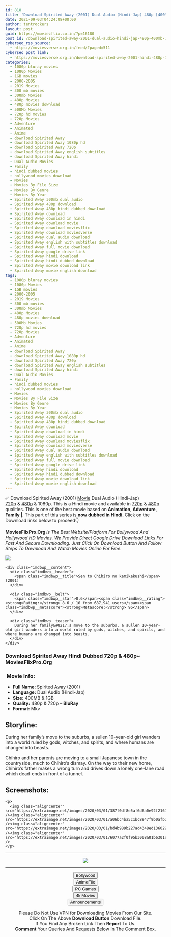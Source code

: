 ```yaml
---
id: 818
title: 'Download Spirited Away (2001) Dual Audio (Hindi-Jap) 480p [400MB] || 720p [1GB]'
date: 2021-09-03T04:24:08+00:00
author: tentrockers
layout: post
guid: https://moviezflix.co.in/?p=16180
post id: /download-spirited-away-2001-dual-audio-hindi-jap-480p-400mb-720p-1gb/
cyberseo_rss_source:
  - https://moviesverse.org.in/feed/?paged=511
cyberseo_post_link:
  - https://moviesverse.org.in/download-spirited-away-2001-hindi-480p-720p/
categories:
  - 1080p bluray movies
  - 1080p Movies
  - 1GB movies
  - 2000-2005
  - 2019 Movies
  - 300 mb movies
  - 300mb Movies
  - 480p Movies
  - 480p movies download
  - 500Mb Movies
  - 720p hd movies
  - 720p Movies
  - Adventure
  - Animated
  - Anime
  - download Spirited Away
  - download Spirited Away 1080p hd
  - download Spirited Away 720p
  - download Spirited Away english subtitles
  - download Spirited Away hindi
  - Dual Audio Movies
  - Family
  - hindi dubbed movies
  - hollywood movies download
  - Movies
  - Movies By File Size
  - Movies By Genre
  - Movies By Year
  - Spirited Away 300mb dual audio
  - Spirited Away 480p download
  - Spirited Away 480p hindi dubbed download
  - Spirited Away download
  - Spirited Away download in hindi
  - Spirited Away download movie
  - Spirited Away download moviesflix
  - Spirited Away download moviesverse
  - Spirited Away dual audio download
  - Spirited Away english with subtitles download
  - Spirited Away full movie download
  - Spirited Away google drive link
  - Spirited Away hindi download
  - Spirited Away hindi dubbed download
  - Spirited Away movie download link
  - Spirited Away movie english download
tags:
  - 1080p bluray movies
  - 1080p Movies
  - 1GB movies
  - 2000-2005
  - 2019 Movies
  - 300 mb movies
  - 300mb Movies
  - 480p Movies
  - 480p movies download
  - 500Mb Movies
  - 720p hd movies
  - 720p Movies
  - Adventure
  - Animated
  - Anime
  - download Spirited Away
  - download Spirited Away 1080p hd
  - download Spirited Away 720p
  - download Spirited Away english subtitles
  - download Spirited Away hindi
  - Dual Audio Movies
  - Family
  - hindi dubbed movies
  - hollywood movies download
  - Movies
  - Movies By File Size
  - Movies By Genre
  - Movies By Year
  - Spirited Away 300mb dual audio
  - Spirited Away 480p download
  - Spirited Away 480p hindi dubbed download
  - Spirited Away download
  - Spirited Away download in hindi
  - Spirited Away download movie
  - Spirited Away download moviesflix
  - Spirited Away download moviesverse
  - Spirited Away dual audio download
  - Spirited Away english with subtitles download
  - Spirited Away full movie download
  - Spirited Away google drive link
  - Spirited Away hindi download
  - Spirited Away hindi dubbed download
  - Spirited Away movie download link
  - Spirited Away movie english download
---
```

<div class="thecontent clearfix">
  <p>
    ✅ Download Spirited Away (2001) <a href="https://moviesverse.org.in/category/movies/" data-wpel-link="internal">Movie</a> Dual Audio (Hindi-Jap) <a href="https://moviesverse.org.in/720p-movies/" data-wpel-link="internal">720p</a>&nbsp;&&nbsp;<a href="https://moviesverse.org.in/480p-movies/" data-wpel-link="internal">480p</a> & 1080p. This is a Hindi movie and available in <a href="https://moviesverse.org.in/720p-movies/" data-wpel-link="internal">720p</a>&nbsp;&&nbsp;<a href="https://moviesverse.org.in/480p-movies/" data-wpel-link="internal">480p</a> qualities. This is one of the best movie based on <strong>Animation, Adventure, Family |</strong>. This part of this series is <strong>now dubbed in <span>Hindi.&nbsp;</span></strong><span>Click on the Download links below to proceed👇</span>
  </p>
  
  <p>
    <strong><span>MoviesFlixPro.Org&nbsp;</span></strong><em>is The Best Website/Platform For Bollywood And Hollywood HD Movies. We Provide Direct Google Drive Download Links For Fast And Secure Downloading. Just Click On Download Button And Follow Steps To&nbsp;Download And Watch Movies Online For Free.</em>
  </p>
  
  <div class="imdbwp imdbwp--movie dark">
    <div class="imdbwp__thumb">
      <a class="imdbwp__link" target="_blank" title="Sen to Chihiro no kamikakushi" href="https://www.imdb.com/title/tt0245429/" rel="nofollow external noopener noreferrer" data-wpel-link="external"><img class="imdbwp__img" src="https://m.media-amazon.com/images/M/MV5BMjlmZmI5MDctNDE2YS00YWE0LWE5ZWItZDBhYWQ0NTcxNWRhXkEyXkFqcGdeQXVyMTMxODk2OTU@._V1_SX300.jpg" /></a>
    </div>
    
    <div class="imdbwp__content">
      <div class="imdbwp__header">
        <span class="imdbwp__title">Sen to Chihiro no kamikakushi</span> (2001)
      </div>
      
      <div class="imdbwp__belt">
        <span class="imdbwp__star">8.6</span><span class="imdbwp__rating"><strong>Rating:</strong> 8.6 / 10 from 687,941 users</span><span class="imdbwp__metascore"><strong>Metascore:</strong> 96</span>
      </div>
      
      <div class="imdbwp__teaser">
        During her family&#8217;s move to the suburbs, a sullen 10-year-old girl wanders into a world ruled by gods, witches, and spirits, and where humans are changed into beasts.
      </div>
    </div>
  </div>
  
  <h3>
    <span>Download Spirited Away Hindi Dubbed 720p & 480p~ MoviesFlixPro.Org</span>
  </h3>
  
  <h3>
    <span>&nbsp;Movie Info:&nbsp;</span>
  </h3>
  
  <ul>
    <li>
      <strong>Full Name: </strong>Spirited Away (2001)
    </li>
    <li>
      <strong>Language:</strong> Dual Audio (Hindi-Jap)
    </li>
    <li>
      <strong>Size:</strong> 400MB & 1GB
    </li>
    <li>
      <strong>Quality:</strong> 480p & 720p – <span><strong>BluRay</strong></span>
    </li>
    <li>
      <strong>Format:</strong>&nbsp;Mkv
    </li>
  </ul>
  
  <h2>
    <span>Storyline:</span>
  </h2>
  
  <p>
    During her family’s move to the suburbs, a sullen 10-year-old girl wanders into a world ruled by gods, witches, and spirits, and where humans are changed into beasts.
  </p>
  
  <div>
    Chihiro and her parents are moving to a small Japanese town in the countryside, much to Chihiro’s dismay. On the way to their new home, Chihiro’s father makes a wrong turn and drives down a lonely one-lane road which dead-ends in front of a tunnel.
  </div>
  
  <div class="summary_text">
    <h2>
      <span>Screenshots:</span>
    </h2>
    
    <p>
      <img class="aligncenter" src="https://extraimage.net/images/2020/03/01/387f0df8e5af6d6a0e92f216159a3ef8.jpg" /><img class="aligncenter" src="https://extraimage.net/images/2020/03/01/a06bc4ba5c1bc8947f9b0afb2b7343e5.jpg" /><img class="aligncenter" src="https://extraimage.net/images/2020/03/01/bd4b989b227ad4348ed136029a6dc88f.jpg" /><img class="aligncenter" src="https://extraimage.net/images/2020/03/01/6077a2f0f95b3008a01b6301e0b45b49.jpg" />
    </p>
  </div>
</div>

<center>
  </p> 
  
  <hr />
  
  <p>
    <a href="http://gdrivepro.xyz/join.php" data-wpel-link="external" target="_blank" rel="nofollow external noopener noreferrer"><img src="https://i.imgur.com/FhMdWdW.png" /></a>
  </p>
  
  <hr />
  
  <p>
    <a href="https://dogemovies.xyz" target="_blank" data-wpel-link="external" rel="nofollow external noopener noreferrer"><button class="button button5">Bollywood</button></a><br /> <a href="https://animeflix.in" target="_blank" data-wpel-link="external" rel="nofollow external noopener noreferrer"><button class="button button5">AnimeFlix</button></a><br /> <a href="https://gamesflix.net/" target="_blank" data-wpel-link="external" rel="nofollow external noopener noreferrer"><button class="button button5">PC Games</button></a><br /> <a href="https://uhdmovies.in" target="_blank" data-wpel-link="external" rel="nofollow external noopener noreferrer"><button class="button button5">4k Movies</button></a><br /> <a href="https://moviesverse.org.in/announcements/" target="_blank" data-wpel-link="internal" rel="noopener"><button class="button button5">Announcements</button></a>
  </p>
  
  <div class="alert alert-danger">
    Please Do Not Use VPN for Downloading Movies From Our Site.
  </div>
  
  <div class="alert alert-success">
    Click On The Above <strong>Download Button</strong> Download File.
  </div>
  
  <div class="alert alert-warning">
    If You Find Any Broken Link Then <strong>Report</strong> To Us.
  </div>
  
  <div class="alert alert-info">
    <strong>Comment</strong> Your Queries And Requests Below In The Comment Box.
  </div>
  
  <p>
    </center>
  </p>